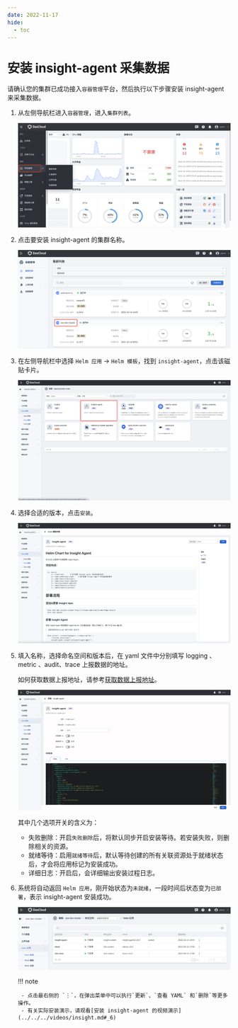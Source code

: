 ```yaml
---
date: 2022-11-17
hide:
  - toc
---
```


# 安装 insight-agent 采集数据

请确认您的集群已成功接入`容器管理`平台，然后执行以下步骤安装 insight-agent 来采集数据。

1. 从左侧导航栏进入`容器管理`，进入`集群列表`。

    ![安装采集器](../../images/login01.png)

1. 点击要安装 insight-agent 的集群名称。

    ![安装采集器](../../images/login02.png)

1. 在左侧导航栏中选择 `Helm 应用` -> `Helm 模板`，找到 `insight-agent`，点击该磁贴卡片。

    ![安装采集器](../../images/installagent01.png)

1. 选择合适的版本，点击`安装`。

    ![安装采集器](../../images/installagent02.png)

1. 填入名称，选择命名空间和版本后，在 yaml 文件中分别填写 logging 、metric 、audit、trace 上报数据的地址。

	如何获取数据上报地址，请参考[获取数据上报地址](gethosturl.md)。

    ![安装采集器](../../images/installagent03.png)

    其中几个选项开关的含义为：

    - 失败删除：开启`失败删除`后，将默认同步开启安装等待。若安装失败，则删除相关的资源。
    - 就绪等待：启用`就绪等待`后，默认等待创建的所有关联资源处于就绪状态后，才会将应用标记为安装成功。
    - 详细日志：开启后，会详细输出安装过程日志。

1. 系统将自动返回 `Helm 应用`，刚开始状态为`未就绪`，一段时间后状态变为`已部署`，表示 insight-agent 安装成功。

    ![安装采集器](../../images/login03.png)

    !!! note

        - 点击最右侧的 `⋮`，在弹出菜单中可以执行`更新`、`查看 YAML` 和`删除`等更多操作。
        - 有关实际安装演示，请观看[安装 insight-agent 的视频演示](../../../videos/insight.md#_6)
